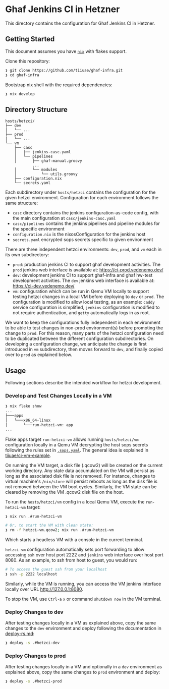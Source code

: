 <!--
SPDX-FileCopyrightText: 2025 TII (SSRC) and the Ghaf contributors
SPDX-License-Identifier: CC-BY-SA-4.0
-->

# Ghaf Jenkins CI in Hetzner

This directory contains the configuration for Ghaf Jenkins CI in Hetzner.

## Getting Started

This document assumes you have [`nix`](https://nixos.org/download.html) with flakes support.

Clone this repository:
```bash
❯ git clone https://github.com/tiiuae/ghaf-infra.git
❯ cd ghaf-infra
```

Bootstrap nix shell with the required dependencies:
```bash
❯ nix develop
```

## Directory Structure
```
hosts/hetzci/
├── dev
|   └── ...
├── prod
|   └── ...
└── vm
    ├── casc
    │   ├── jenkins-casc.yaml
    │   └── pipelines
    │       ├── ghaf-manual.groovy
            ...
    │       └── modules
    │           └── utils.groovy
    ├── configuration.nix
    └── secrets.yaml

```
Each subdirectory under `hosts/hetzci` contains the configuration for the given hetzci environment. Configuration for each environment follows the same structure:
- `casc` directory contains the jenkins configuration-as-code config, with the main configuration at `casc/jenkins-casc.yaml`
- `casc/pipelines` contains the jenkins pipelines and pipeline modules for the specific environment
- `configuration.nix` is the nixosConfiguration for the jenkins host
- `secrets.yaml` encrypted sops secrets specific to given environment

There are three independent hetzci environments: `dev`, `prod`, and `vm` each in its own subdirectory:
- `prod`: production jenkins CI to support ghaf development activities. The `prod` jenkins web interface is available at: https://ci-prod.vedenemo.dev/
- `dev`: development jenkins CI to support ghaf-infra and ghaf hw-test development activities. The `dev` jenkins web interface is available at: https://ci-dev.vedenemo.dev/
- `vm`: configuration which can be run in Qemu VM locally to support testing hetzci changes in a local VM before deploying to `dev` or `prod`. The configuration is modified to allow local testing, as an example: `caddy` service configuration is simplified, `jenkins` configuration is modified to not require authentication, and `getty` automatically logs in as root.

We want to keep the configurations fully independent in each environment to be able to test changes in non-prod environment(s) before promoting the change to `prod`. For this reason, many parts of the hetzci configuration need to be duplicated between the different configuration subdirectories. On developing a configuration change, we anticipate the change is first introduced in `vm` subdirectory, then moves forward to `dev`, and finally copied over to `prod` as explained below.

## Usage

Following sections describe the intended workflow for hetzci development.

### Develop and Test Changes Locally in a VM

```bash
❯ nix flake show
...
├───apps
│   └───x86_64-linux
│       └───run-hetzci-vm: app
...
```
Flake apps target `run-hetzci-vm` allows running `hosts/hetzci/vm` configuration locally in a Qemu VM decrypting the host sops secrets following the rules set in [`.sops.yaml`](https://github.com/tiiuae/ghaf-infra/blob/main/.sops.yaml). The general idea is explained in [tiiuae/ci-vm-example](https://github.com/tiiuae/ci-vm-example?tab=readme-ov-file#secrets).

On running the VM target, a disk file (.qcow2) will be created on the current working directory. Any state data accumulated on the VM will persist as long as the associated disk file is not removed. For instance, changes to virtual machine's `/nix/store` will persist reboots as long as the disk file is not removed between the VM boot cycles. Similarly, the VM state can be cleared by removing the VM .qcow2 disk file on the host.

To run the `hosts/hetzci/vm` config in a local Qemu VM, execute the `run-hetzci-vm` target:

```bash
❯ nix run .#run-hetzci-vm

# Or, to start the VM with clean state:
❯ rm -f hetzci-vm.qcow2; nix run .#run-hetzci-vm
```
Which starts a headless VM with a console in the current terminal.

`hetzci-vm` configuration automatically sets port forwarding to allow accessing `ssh` over host port 2222 and `jenkins` web interface over host port 8080.
As an example, to ssh from host to guest, you would run:
```bash
# To access the guest ssh from your localhost
❯ ssh -p 2222 localhost
```
Similarly, while the VM is running, you can access the VM jenkins interface locally over URL http://127.0.0.1:8080.

To stop the VM, use `Ctrl-a` `x` or command `shutdown now` in the VM terminal.

### Deploy Changes to dev

After testing changes locally in a VM as explained above, copy the same changes to the `dev` environment and deploy following the documentation in [deploy-rs.md](https://github.com/tiiuae/ghaf-infra/blob/main/docs/deploy-rs.md):

```bash
❯ deploy -s .#hetzci-dev
```

### Deploy Changes to prod

After testing changes locally in a VM and optionally in a `dev` environment as explained above, copy the same changes to `prod` environment and deploy:
```bash
❯ deploy -s .#hetzci-prod
```
